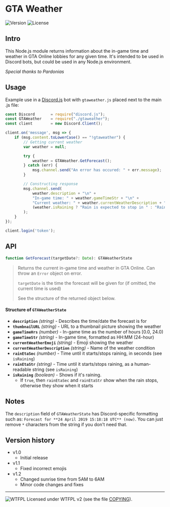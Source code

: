 # GTA Weather
![Version](https://img.shields.io/badge/Version-1.1-green.svg) ![License](https://img.shields.io/badge/License-WTFPL%20v2-blue.svg)


## Intro


This Node.js module returns information about the in-game time and weather in GTA Online lobbies for any given time.
It's intended to be used in Discord bots, but could be used in any Node.js environment.

*Special thanks to Pardonias*


## Usage


Example use in a [Discord.js](https://discord.js.org/) bot with `gtaweather.js` placed next to the main .js file:

```javascript
const Discord       = require("discord.js");
const GTAWeather    = require("./gtaweather");
const client        = new Discord.Client();

client.on('message', msg => {
    if (msg.content.toLowerCase() == "!gtaweather") {
        // Getting current weather
        var weather = null;

        try {
            weather = GTAWeather.GetForecast();
        } catch (err) {
            msg.channel.send("An error has occured: " + err.message);
        }

        // Constructing response
        msg.channel.send(
            weather.description + "\n" +
            "In-game time: " + weather.gameTimeStr + "\n" +
            "Current weather: " + weather.currentWeatherDescription + " " + weather.currentWeatherEmoji + "\n" +
            (weather.isRaining ? "Rain is expected to stop in " : "Rain is expected in ") + weather.rainEtaStr
        );
    }
});

client.login('token');
```


## API


```javascript
function GetForecast(targetDate?: Date): GTAWeatherState
```
> Returns the current in-game time and weather in GTA Online. Can throw an `Error` object on error.
> 
> `targetDate` is the time the forecast will be given for (if omitted, the current time is used)
> 
> See the structure of the returned object below.

#### Structure of `GTAWeatherState`

* **`description`** *(string)* - Describes the time/date the forecast is for
* **`thumbnailURL`** *(string)* - URL to a thumbnail picture showing the weather
* **`gameTimeHrs`** *(number)* - In-game time as the number of hours [0.0, 24.0)
* **`gameTimeStr`** *(string)* - In-game time, formatted as HH:MM (24-hour)
* **`currentWeatherEmoji`** *(string)* - Emoji showing the weather
* **`currentWeatherDescription`** *(string)* - Name of the weather condition
* **`rainEtaSec`** *(number)* - Time until it starts/stops raining, in seconds (see `isRaining`)
* **`rainEtaStr`** *(string)* - Time until it starts/stops raining, as a human-readable string (see `isRaining`)
* **`isRaining`** *(boolean)* - Shows if it's raining.
  * If `true`, then `rainEtaSec` and `rainEtaStr` show when the rain stops, otherwise they show when it starts


## Notes


The `description` field of `GTAWeatherState` has Discord-specific formatting such as: `Forecast for **24 April 2019 15:18:18 UTC** (now)`. You can just remove `*` characters from the string if you don't need that.


## Version history


* v1.0
  * Initial release
* v1.1
  * Fixed incorrect emojis
* v1.2
  * Changed sunrise time from 5AM to 6AM
  * Minor code changes and fixes

_____________________
![WTFPL](http://www.wtfpl.net/wp-content/uploads/2012/12/wtfpl-badge-2.png) Licensed under WTFPL v2 (see the file [COPYING](COPYING)).
